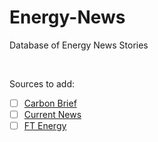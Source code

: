 # Energy-News

Database of Energy News Stories

<br>

Sources to add:
- [ ] <a href="https://www.carbonbrief.org/">Carbon Brief</a>
- [ ] <a href="https://www.current-news.co.uk/">Current News</a>
- [ ] <a href="https://www.ft.com/companies/energy">FT Energy</a>